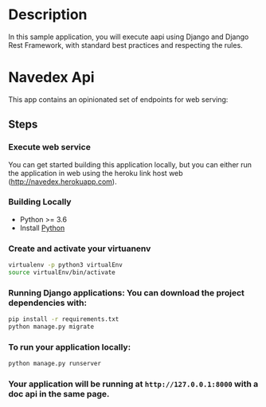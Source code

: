 # Description

In this sample application, you will execute aapi using Django and Django Rest Framework, with standard best practices and respecting the rules.

# Navedex Api

This app contains an opinionated set of endpoints for web serving:

## Steps

### Execute web service
You can get started building this application locally, but you can either run the application in web using the heroku link host web (http://navedex.herokuapp.com).

### Building Locally
* Python >= 3.6
* Install [Python](https://www.python.org/downloads/)

### Create and activate your virtuanenv
```bash
virtualenv -p python3 virtualEnv 
source virtualEnv/bin/activate
```

### Running Django applications: You can download the project dependencies with:

```bash
pip install -r requirements.txt
python manage.py migrate
```

### To run your application locally:

```bash
python manage.py runserver
```

### Your application will be running at `http://127.0.0.1:8000` with a doc api in the same page. 

